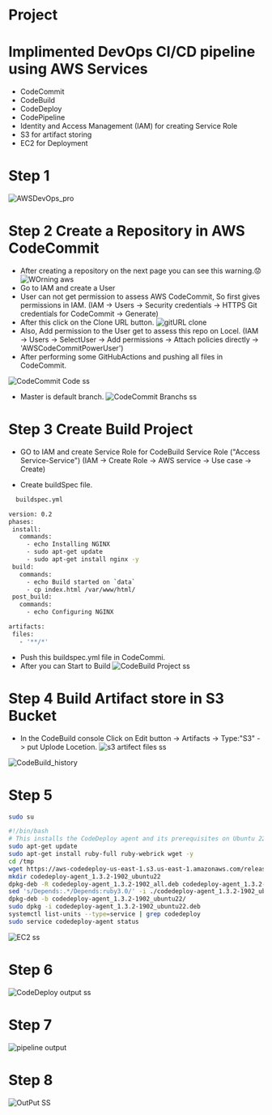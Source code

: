 # Project
# Implimented DevOps CI/CD pipeline using AWS Services

 - CodeCommit
 - CodeBuild
 - CodeDeploy
 - CodePipeline
 - Identity and Access Management (IAM) for creating Service Role
 - S3 for artifact storing
 - EC2 for Deployment
 
# Step 1
![AWSDevOps_pro](https://github.com/darjidhruv26/AWS_CICD_Project/assets/90086813/8df97317-8a3d-43b7-9b78-96bb9686cdff)

# Step 2 Create a Repository in AWS CodeCommit
 - After creating a repository on the next page you can see this warning.😟
 ![WOrning aws](https://github.com/darjidhruv26/AWS_CICD_Project/assets/90086813/e9c9f8f2-1332-43b6-adfb-7d6a6acbd525)
 - Go to IAM and create a User
 - User can not get permission to assess AWS CodeCommit, So first gives permissions in IAM.
   (IAM -> Users -> Security credentials -> HTTPS Git credentials for CodeCommit -> Generate)
 - After this click on the Clone URL button.
![gitURL clone](https://github.com/darjidhruv26/AWS_CICD_Project/assets/90086813/ec2e4308-5ef2-48c9-ba67-0ea227354f5e)
- Also, Add permission to the User get to assess this repo on Locel. 
  (IAM -> Users -> SelectUser -> Add permissions -> Attach policies directly -> 'AWSCodeCommitPowerUser')
- After performing some GitHubActions and pushing all files in CodeCommit.

![CodeCommit Code ss](https://github.com/darjidhruv26/AWS_CICD_Project/assets/90086813/fe415a06-1e71-4560-8e1b-3c2a31809819)

- Master is default branch.
![CodeCommit Branchs ss](https://github.com/darjidhruv26/AWS_CICD_Project/assets/90086813/c3443c4b-fb03-41d2-bf33-cd8d608e0293)

# Step 3 Create Build Project

- GO to IAM and create Service Role for CodeBuild
      Service Role ("Access Service-Service")
  (IAM -> Create Role -> AWS service -> Use case -> Create)
  
 - Create buildSpec file.
 ```bash
   buildspec.yml
 ```
 ```bash
version: 0.2
phases:
  install:
    commands:
      - echo Installing NGINX
      - sudo apt-get update
      - sudo apt-get install nginx -y
  build:
    commands:
      - echo Build started on `data`
      - cp index.html /var/www/html/ 
  post_build:
    commands:
      - echo Configuring NGINX

artifacts:
  files:
    - '**/*'         
 ```
- Push this buildspec.yml file in CodeCommi.
- After you can Start to Build 
![CodeBuild Project ss](https://github.com/darjidhruv26/AWS_CICD_Project/assets/90086813/4c334c45-8177-41be-8199-5ce5c8a13177)

# Step 4 Build Artifact store in S3 Bucket
- In the CodeBuild console Click on Edit button -> Artifacts -> Type:"S3" -> put Uplode Locetion.
![s3 artifect files ss](https://github.com/darjidhruv26/AWS_CICD_Project/assets/90086813/fb2d4b72-0dd9-4308-a4fd-d70612299607)

![CodeBuild_history](https://github.com/darjidhruv26/AWS_CICD_Project/assets/90086813/785ef619-a181-4710-aea4-c20082c75831)

# Step 5

```bash
sudo su
```
```bash
#!/bin/bash 
# This installs the CodeDeploy agent and its prerequisites on Ubuntu 22.04.  
sudo apt-get update
sudo apt-get install ruby-full ruby-webrick wget -y
cd /tmp
wget https://aws-codedeploy-us-east-1.s3.us-east-1.amazonaws.com/releases/codedeploy-agent_1.3.2-1902_all.deb
mkdir codedeploy-agent_1.3.2-1902_ubuntu22
dpkg-deb -R codedeploy-agent_1.3.2-1902_all.deb codedeploy-agent_1.3.2-1902_ubuntu22
sed 's/Depends:.*/Depends:ruby3.0/' -i ./codedeploy-agent_1.3.2-1902_ubuntu22/DEBIAN/control
dpkg-deb -b codedeploy-agent_1.3.2-1902_ubuntu22/
sudo dpkg -i codedeploy-agent_1.3.2-1902_ubuntu22.deb
systemctl list-units --type=service | grep codedeploy
sudo service codedeploy-agent status
```
![EC2 ss](https://github.com/darjidhruv26/AWS_CICD_Project/assets/90086813/a1697fff-dd42-4db5-b516-936710fb0184)

# Step 6
![CodeDeploy output ss](https://github.com/darjidhruv26/AWS_CICD_Project/assets/90086813/9a147120-e7d0-4251-bab0-664997f90511)

# Step 7
![pipeline output](https://github.com/darjidhruv26/AWS_CICD_Project/assets/90086813/78bab773-32f5-48a0-bea3-1b6f2711f635)

# Step 8
![OutPut SS](https://github.com/darjidhruv26/AWS_CICD_Project/assets/90086813/c6c91d9f-ee15-4070-a88e-0d79654d0afb)
